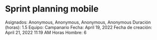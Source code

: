 # Sprint planning mobile

Asignados: Anonymous, Anonymous, Anonymous, Anonymous
Duración (horas): 1.5
Equipo: Campanario
Fecha: April 19, 2022
Fecha de creación: April 21, 2022 11:19 AM
Horas Hombre: 6